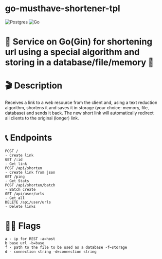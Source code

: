 # go-musthave-shortener-tpl

![Postgres](https://img.shields.io/badge/postgres-%23316192.svg?style=for-the-badge&logo=postgresql&logoColor=white)
![Go](https://img.shields.io/badge/go-%2300ADD8.svg?style=for-the-badge&logo=go&logoColor=white)

# 🎲 Service on Go(Gin) for shortening url using a special algorithm and storing in a database/file/memory 🎲

# 🎬 Description 

Receives a link to a web resource from the client and, using a text reduction algorithm, shortens it and saves it in storage (your choice: memory, file, database) and sends it back. The new short link will automatically redirect all clients to the original (longer) link.

# 📞 Endpoints
```http
POST /
- Create link
GET /:id 
- Get link 
POST /api/shorten
- Create link from json
GET /ping
- Get Stats 
POST /api/shorten/batch
- Batch create 
GET /api/user/urls
- Get all
DELETE /api/user/urls
- Delete links
```

# 🏴‍☠️ Flags
```
a - ip for REST -a=host
b base url -b=base
f - path to the file to be used as a database -f=storage
d - connection string -d=connection string
```

